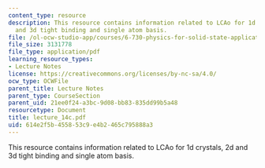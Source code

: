 ```yaml
---
content_type: resource
description: This resource contains information related to LCAo for 1d crystals, 2d
  and 3d tight binding and single atom basis.
file: /ol-ocw-studio-app/courses/6-730-physics-for-solid-state-applications-spring-2003/614e2f5b455853c9e4b2465c795888a3_lecture_14c.pdf
file_size: 3131778
file_type: application/pdf
learning_resource_types:
- Lecture Notes
license: https://creativecommons.org/licenses/by-nc-sa/4.0/
ocw_type: OCWFile
parent_title: Lecture Notes
parent_type: CourseSection
parent_uid: 21ee0f24-a3bc-9d08-bb83-835dd99b5a48
resourcetype: Document
title: lecture_14c.pdf
uid: 614e2f5b-4558-53c9-e4b2-465c795888a3
---
```

This resource contains information related to LCAo for 1d crystals, 2d and 3d tight binding and single atom basis.